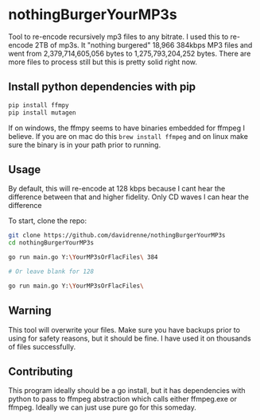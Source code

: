 # nothingBurgerYourMP3s

Tool to re-encode recursively mp3 files to any bitrate. I used this to re-encode 2TB of mp3s. It "nothing burgered" 18,966 384kbps MP3 files and went from 2,379,714,605,056 bytes to 1,275,793,204,252 bytes. There are more files to process still but this is pretty solid right now.

## Install python dependencies with pip

```bash
pip install ffmpy
pip install mutagen
```

If on windows, the ffmpy seems to have binaries embedded for ffmpeg I believe. If you are on mac do this `brew install ffmpeg` and on linux make sure the binary is in your path prior to running.

## Usage

By default, this will re-encode at 128 kbps because I cant hear the difference between that and higher fidelity. Only CD waves I can hear the difference

To start, clone the repo:

```bash
git clone https://github.com/davidrenne/nothingBurgerYourMP3s
cd nothingBurgerYourMP3s

go run main.go Y:\YourMP3sOrFlacFiles\ 384

# Or leave blank for 128

go run main.go Y:\YourMP3sOrFlacFiles\
```

## Warning

This tool will overwrite your files. Make sure you have backups prior to using for safety reasons, but it should be fine. I have used it on thousands of files successfully.

## Contributing

This program ideally should be a go install, but it has dependencies with python to pass to ffmpeg abstraction which calls either ffmpeg.exe or ffmpeg. Ideally we can just use pure go for this someday.
